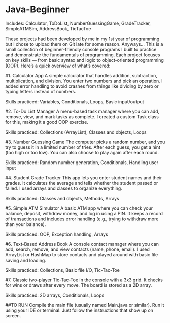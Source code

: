 # Java-Beginner
Includes: Calculator, ToDoList, NumberGuessingGame, GradeTracker, SimpleATMSim, AddressBook, TicTacToe


These projects had been developed by me in my 1st year of programming but I chose to upload them on Git late for some reason. Anyways...
This is a small collection of beginner-friendly console programs I built to practice and demonstrate the fundamentals of programming. Each project focuses on key skills — from basic syntax and logic to object-oriented programming (OOP). Here’s a quick overview of what’s covered:

#1. Calculator App
A simple calculator that handles addition, subtraction, multiplication, and division. You enter two numbers and pick an operation. I added error handling to avoid crashes from things like dividing by zero or typing letters instead of numbers.

Skills practiced:
Variables, Conditionals, Loops, Basic input/output

#2. To-Do List Manager
A menu-based task manager where you can add, remove, view, and mark tasks as complete. I created a custom Task class for this, making it a good OOP exercise.

Skills practiced:
Collections (ArrayList), Classes and objects, Loops

#3. Number Guessing Game
The computer picks a random number, and you try to guess it in a limited number of tries. After each guess, you get a hint (too high or too low). You can also choose to play again after each round.

Skills practiced:
Random number generation, Conditionals, Handling user input

#4. Student Grade Tracker
This app lets you enter student names and their grades. It calculates the average and tells whether the student passed or failed. I used arrays and classes to organize everything.

Skills practiced:
Classes and objects, Methods, Arrays

#5. Simple ATM Simulator
A basic ATM app where you can check your balance, deposit, withdraw money, and log in using a PIN. It keeps a record of transactions and includes error handling (e.g., trying to withdraw more than your balance).

Skills practiced:
OOP, Exception handling, Arrays

#6. Text-Based Address Book
A console contact manager where you can add, search, remove, and view contacts (name, phone, email). I used ArrayList or HashMap to store contacts and played around with basic file saving and loading.

Skills practiced:
Collections, Basic file I/O, Tic-Tac-Toe

#7. Classic two-player Tic-Tac-Toe in the console with a 3x3 grid. It checks for wins or draws after every move. The board is stored as a 2D array.

Skills practiced:
2D arrays, Conditionals, Loops

##TO RUN
Compile the main file (usually named Main.java or similar).
Run it using your IDE or terminal.
Just follow the instructions that show up on screen.
